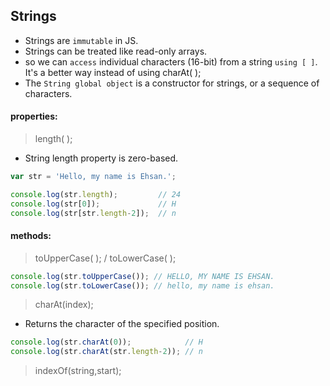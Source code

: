 ## Strings

* Strings are `immutable` in JS.
* Strings can be treated like read-only arrays.
* so we can `access` individual characters (16-bit) from a string `using [ ]`. It's a better way instead of using charAt( );
* The `String global object` is a constructor for strings, or a sequence of characters.

#### properties:

> length( );

* String length property is zero-based.

```js
var str = 'Hello, my name is Ehsan.';

console.log(str.length);         // 24
console.log(str[0]);             // H
console.log(str[str.length-2]);  // n
```

#### methods:

> toUpperCase( ); / toLowerCase( );

```js
console.log(str.toUpperCase()); // HELLO, MY NAME IS EHSAN.
console.log(str.toLowerCase()); // hello, my name is ehsan.
```

> charAt(index);

* Returns the character of the specified position.

```js
console.log(str.charAt(0));            // H
console.log(str.charAt(str.length-2)); // n
```

> indexOf(string,start);